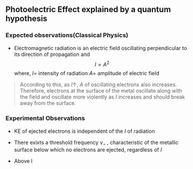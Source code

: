 
## Photoelectric Effect explained by a quantum hypothesis 

### Expected observations($\text{Classical Physics}$)

- Electromagnetic radiation is an electric field oscillating perpendicular to its direction of propagation and 
$$
I\propto A^{2}
$$
where, 
$I$= intensity of radiation 
$A=$ amplitude of electric field 
>According to this, as $I\uparrow$, $A$ of oscillating electrons also increases. 
>Therefore, electrons at the surface of the metal oscillate along with the field and oscillate more violently as $I$ increases and should break away from the surface. 


### Experimental Observations 

- $\text{KE}$ of ejected electrons is independent of the $I$ of radiation 

- There exixts a threshold frequency $\nu_{\circ}$ , characteristic of the metallic surface below which no electrons are ejected, regardless of $I$

- Above l